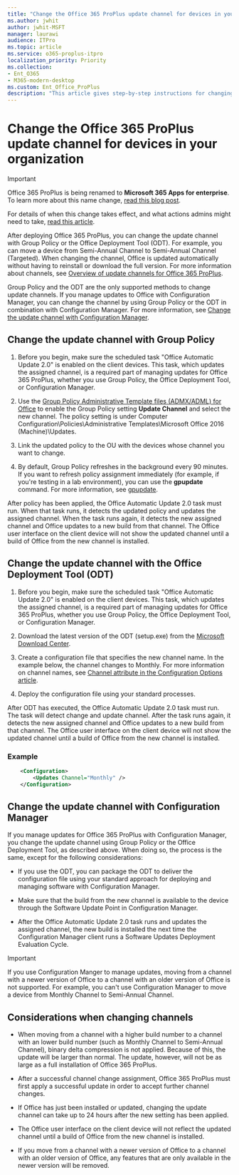 ```yaml
---
title: "Change the Office 365 ProPlus update channel for devices in your organization"
ms.author: jwhit
author: jwhit-MSFT
manager: laurawi
audience: ITPro
ms.topic: article
ms.service: o365-proplus-itpro
localization_priority: Priority
ms.collection:
- Ent_O365
- M365-modern-desktop
ms.custom: Ent_Office_ProPlus
description: "This article gives step-by-step instructions for changing the update channel for Office 365 ProPlus."
---
```


# Change the Office 365 ProPlus update channel for devices in your organization

> [!IMPORTANT]
> Office 365 ProPlus is being renamed to **Microsoft 365 Apps for enterprise**. To learn more about this name change, [read this blog post](https://go.microsoft.com/fwlink/p/?linkid=2120533). 
>
> For details of when this change takes effect, and what actions admins might need to take, [read this article](https://go.microsoft.com/fwlink/p/?linkid=2123420).

After deploying Office 365 ProPlus, you can change the update channel with Group Policy or the Office Deployment Tool (ODT). For example, you can move a device from Semi-Annual Channel to Semi-Annual Channel (Targeted). When changing the channel, Office is updated automatically without having to reinstall or download the full version. For more information about channels, see [Overview of update channels for Office 365 ProPlus](overview-of-update-channels-for-office-365-proplus.md).  

Group Policy and the ODT are the only supported methods to change update channels. If you manage updates to Office with Configuration Manager, you can change the channel by using Group Policy or the ODT in combination with Configuration Manager. For more information, see [Change the update channel with Configuration Manager](#change-the-update-channel-with-configuration-manager).

## Change the update channel with Group Policy

1. Before you begin, make sure the scheduled task "Office Automatic Update 2.0" is enabled on the client devices. This task, which updates the assigned channel, is a required part of managing updates for Office 365 ProPlus, whether you use  Group Policy, the Office Deployment Tool, or Configuration Manager.

2. Use the [Group Policy Administrative Template files (ADMX/ADML) for Office](https://www.microsoft.com/download/details.aspx?id=49030) to enable the Group Policy setting **Update Channel** and select the new channel. The policy setting is under Computer Configuration\Policies\Administrative Templates\\Microsoft Office 2016 (Machine)\\Updates.

3. Link the updated policy to the OU with the devices whose channel you want to change.

4. By default, Group Policy refreshes in the background every 90 minutes.  If you want to refresh policy assignment immediately (for example, if you're testing in a lab environment), you can use the **gpupdate** command. For more information, see [gpupdate](https://docs.microsoft.com/windows-server/administration/windows-commands/gpupdate).

After policy has been applied, the Office Automatic Update 2.0 task must run. When that task runs, it detects the updated policy and updates the assigned channel. When the task runs again, it detects the new assigned channel and Office updates to a new build from that channel. The Office user interface on the client device will not show the updated channel until a build of Office from the new channel is installed.

## Change the update channel with the Office Deployment Tool (ODT)

1. Before you begin, make sure the scheduled task "Office Automatic Update 2.0" is enabled on the client devices. This task, which updates the assigned channel, is a required part of managing updates for Office 365 ProPlus, whether you use  Group Policy, the Office Deployment Tool, or Configuration Manager.

2. Download the latest version of the ODT (setup.exe) from the [Microsoft Download Center](https://go.microsoft.com/fwlink/p/?LinkID=626065).

3. Create a configuration file that specifies the new channel name. In the example below, the channel changes to Monthly.  For more information on channel names, see [Channel attribute in the Configuration Options article](configuration-options-for-the-office-2016-deployment-tool.md#channel-attribute-part-of-updates-element).

4. Deploy the configuration file using your standard processes.

After ODT has executed, the Office Automatic Update 2.0 task must run. The task will detect change and update channel. After the task runs again, it detects the new assigned channel and Office updates to a new build from that channel. The Office user interface on the client device will not show the updated channel until a build of Office from the new channel is installed.

### Example

```xml
    <Configuration> 
        <Updates Channel="Monthly" />
    </Configuration>
```

## Change the update channel with Configuration Manager

If you manage updates for Office 365 ProPlus with Configuration Manager, you change the update channel using Group Policy or the Office Deployment Tool, as described above. When doing so, the process is the same, except for the following considerations:

- If you use the ODT, you can package the ODT to deliver the configuration file using your standard approach for deploying and managing software with Configuration Manager.

- Make sure that the build from the new channel is available to the device through the Software Update Point in Configuration Manager.

- After the Office Automatic Update 2.0 task runs and updates the assigned channel, the new build is installed the next time the Configuration Manager client runs a Software Updates Deployment Evaluation Cycle.

> [!IMPORTANT]
> If you use Configuration Manger to manage updates, moving from a channel with a newer version of Office to a channel with an older version of Office is not supported. For example, you can't use Configuration Manager to move a device from Monthly Channel to Semi-Annual Channel.  

## Considerations when changing channels

- When moving from a channel with a higher build number to a channel with an lower build number (such as Monthly Channel to Semi-Annual Channel), binary delta compression is not applied. Because of this, the update will be larger than normal. The update, however, will not be as large as a full installation of Office 365 ProPlus.

- After a successful channel change assignment, Office 365 ProPlus must first apply a successful update in order to accept further channel changes.

- If Office has just been installed or updated, changing the update channel can take up to 24 hours after the new setting has been applied.

- The Office user interface on the client device will not reflect the updated channel until a build of Office from the new channel is installed.

- If you move from a channel with a newer version of Office to a channel with an older version of Office, any features that are only available in the newer version will be removed.
